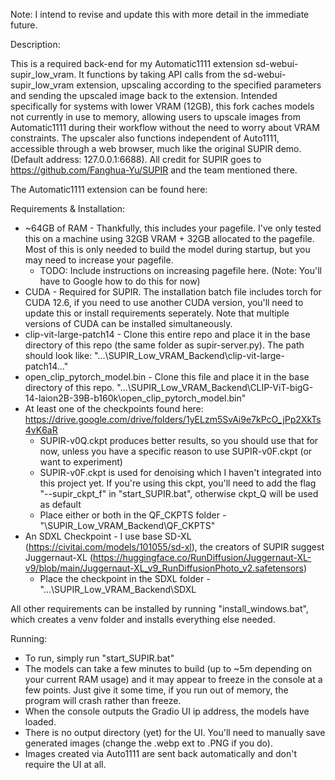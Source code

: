 Note: I intend to revise and update this with more detail in the immediate future.

Description: 

This is a required back-end for my Automatic1111 extension sd-webui-supir_low_vram. It functions by taking API calls from the sd-webui-supir_low_vram extension, upscaling according to the specified parameters and sending the upscaled image back to the extension.
Intended specifically for systems with lower VRAM (12GB), this fork caches models not currently in use to memory, allowing users to upscale images from Automatic1111 during their workflow without the need to worry about VRAM constraints.
The upscaler also functions independent of Auto1111, accessible through a web browser, much like the original SUPIR demo. (Default address: 127.0.0.1:6688). 
All credit for SUPIR goes to https://github.com/Fanghua-Yu/SUPIR and the team mentioned there.

The Automatic1111 extension can be found here: 

Requirements & Installation:
- ~64GB of RAM - Thankfully, this includes your pagefile. I've only tested this on a machine using 32GB VRAM + 32GB allocated to the pagefile. Most of this is only needed to build the model during startup, but you may need to increase your pagefile.
  - TODO: Include instructions on increasing pagefile here. (Note: You'll have to Google how to do this for now)
- CUDA - Required for SUPIR. The installation batch file includes torch for CUDA 12.6, if you need to use another CUDA version, you'll need to update this or install requirements seperately. Note that multiple versions of CUDA can be installed simultaneously.
- clip-vit-large-patch14 - Clone this entire repo and place it in the base directory of this repo (the same folder as supir-server.py). The path should look like: "...\SUPIR_Low_VRAM_Backend\clip-vit-large-patch14\..."
- open_clip_pytorch_model.bin - Clone this file and place it in the base directory of this repo. "...\SUPIR_Low_VRAM_Backend\CLIP-ViT-bigG-14-laion2B-39B-b160k\open_clip_pytorch_model.bin"
- At least one of the checkpoints found here: https://drive.google.com/drive/folders/1yELzm5SvAi9e7kPcO_jPp2XkTs4vK6aR
  - SUPIR-v0Q.ckpt produces better results, so you should use that for now, unless you have a specific reason to use SUPIR-v0F.ckpt (or want to experiment)
  - SUPIR-v0F.ckpt is used for denoising which I haven't integrated into this project yet. If you're using this ckpt, you'll need to add the flag "--supir_ckpt_f" in "start_SUPIR.bat", otherwise ckpt_Q will be used as default
  - Place either or both in the QF_CKPTS folder - "\SUPIR_Low_VRAM_Backend\QF_CKPTS"
- An SDXL Checkpoint - I use base SD-XL (https://civitai.com/models/101055/sd-xl), the creators of SUPIR suggest Juggernaut-XL (https://huggingface.co/RunDiffusion/Juggernaut-XL-v9/blob/main/Juggernaut-XL_v9_RunDiffusionPhoto_v2.safetensors)
  - Place the checkpoint in the SDXL folder - "...\SUPIR_Low_VRAM_Backend\SDXL

All other requirements can be installed by running "install_windows.bat", which creates a venv folder and installs everything else needed.

Running:
- To run, simply run "start_SUPIR.bat"
- The models can take a few minutes to build (up to ~5m depending on your current RAM usage) and it may appear to freeze in the console at a few points. Just give it some time, if you run out of memory, the program will crash rather than freeze.
- When the console outputs the Gradio UI ip address, the models have loaded.
- There is no output directory (yet) for the UI. You'll need to manually save generated images (change the .webp ext to .PNG if you do).
- Images created via Auto1111 are sent back automatically and don't require the UI at all.

